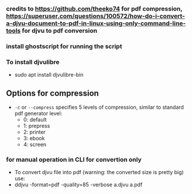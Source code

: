 ### credits to https://github.com/theeko74 for pdf compression, https://superuser.com/questions/100572/how-do-i-convert-a-djvu-document-to-pdf-in-linux-using-only-command-line-tools for djvu to pdf conversion

### install ghostscript for running the script

### To install djvulibre
- sudo apt install djvulibre-bin

Options for compression 
-------
* `-c` or `--compress` specifies 5 levels of compression, similar to standard pdf generator level:
  * 0: default
  * 1: prepress
  * 2: printer
  * 3: ebook
  * 4: screen

### for manual operation in CLI for convertion only
- To convert djvu file into pdf (warning: the converted size is pretty big) use:
- ddjvu -format=pdf -quality=85 -verbose a.djvu a.pdf
